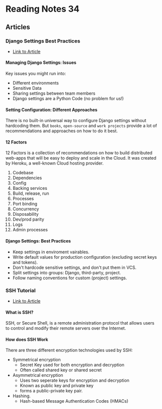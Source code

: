 # Reading Notes 34  

## Articles  

### Django Settings Best Practices  
* [Link to Article](https://djangostars.com/blog/configuring-django-settings-best-practices/)  

#### Managing Django Settings: Issues

Key issues you might run into:
- Different environments  
- Sensitive Data  
- Sharing settings between team members  
- Django settings are a Python Code (no problem for us!)  

#### Setting Configuration: Different Approaches  
There is no built-in universal way to configure Django settings without hardcoding them. But `books`, `open-source` and `work projects` provide a lot of recommendations and approaches on how to do it best.

#### 12 Factors  
12 Factors is a collection of recommendations on how to build distributed web-apps that will be easy to deploy and scale in the Cloud. It was created by Heroku, a well-known Cloud hosting provider.  

1. Codebase  
2. Dependencies  
3. Config  
4. Backing services  
5. Build, release, run  
6. Processes  
7. Port binding  
8. Concurrency  
9. Disposability  
10. Dev/prod parity  
11. Logs  
12. Admin processes  

#### Django Settings: Best Practices  
- Keep settings in enviroment vairables.  
- Write default values for production configuration (excluding secret keys and tokens).  
- Don't hardcode sensitive settings, and don't put them in VCS.  
- Split settings into groups: Django, third-party, project.  
- Follow naming conventions for custom (project) settings.  


### SSH Tutorial  
* [Link to Article](https://www.hostinger.com/tutorials/ssh-tutorial-how-does-ssh-work)  

#### What is SSH?  
SSH, or Secure Shell, is a remote administration protocol that allows users to control and modify their remote servers over the Internet. 

#### How does SSH Work  
There are three different encryption technologies used by SSH:
- Symmetrical encryption  
    - Secret Key used for both encryption and decryption  
    - Often called shared key or shared secret  
- Asymmetrical encryption
    - Uses two seperate keys for encryption and decryption  
    - Known as public key and private key  
    - forms a public-private key pair.  
- Hashing.
    - Hash-based Message Authentication Codes (HMACs)  
